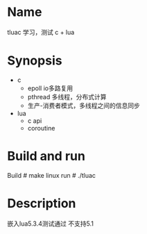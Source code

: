 Name
========
tluac 学习，测试 c + lua

Synopsis
========
* c
	* epoll io多路复用
	* pthread 多线程，分布式计算
	* 生产-消费者模式，多线程之间的信息同步
* lua
	* c api
	* coroutine

Build and run
=============
Build
	# make linux
run
	# ./tluac

Description
===========
嵌入lua5.3.4测试通过
不支持5.1